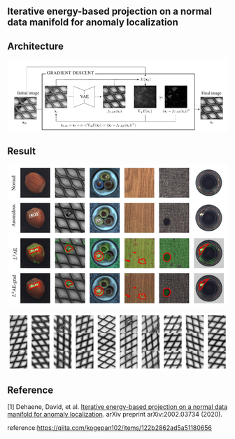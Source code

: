 

## Iterative energy-based projection on a normal data manifold for anomaly localization

## Architecture
![img](./imgs/001.png)


## Result
![img](./imgs/002.png)

![img](./imgs/003.png)


## Reference
[1] Dehaene, David, et al. <a href="https://openreview.net/forum?id=HJx81ySKwr">Iterative energy-based projection on a normal data manifold for anomaly localization</a>. arXiv preprint arXiv:2002.03734 (2020).


reference:https://qiita.com/kogepan102/items/122b2862ad5a51180656